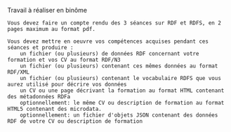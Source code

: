 Travail à réaliser en binôme

    Vous devez faire un compte rendu des 3 séances sur RDF et RDFS, en 2 pages maximum au format pdf.

    Vous devez mettre en oeuvre vos compétences acquises pendant ces séances et produire :
        un fichier (ou plusieurs) de données RDF concernant votre formation et vos CV au format RDF/N3
        un fichier (ou plusieurs) contenant ces mêmes données au format RDF/XML
        un fichier (ou plusieurs) contenant le vocabulaire RDFS que vous aurez utilisé pour décrire vos données
        un CV ou une page décrivant la formation au format HTML contenant des métadonnées RDFa
        optionnellement: le même CV ou description de formation au format HTML5 contenant des microdata.
        optionnellement: un fichier d'objets JSON contenant des données RDF de votre CV ou description de formation
